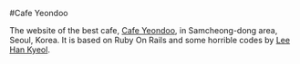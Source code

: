 #Cafe Yeondoo

The website of the best cafe, [Cafe Yeondoo](http://yeondoo.kr), in Samcheong-dong area, Seoul, Korea. It is based on Ruby On Rails and some horrible codes by [Lee Han Kyeol](http://leehankyeol.me).